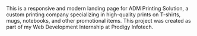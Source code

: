 
This is a responsive and modern landing page for ADM Printing Solution, a custom printing company specializing in high-quality prints on T-shirts, mugs, notebooks, and other promotional items.
This project was created as part of my Web Development Internship at Prodigy Infotech.

